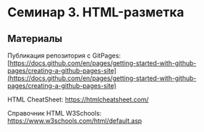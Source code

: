 # Семинар 3. HTML-разметка

## Материалы

Публикация репозитория с GitPages:
[https://docs.github.com/en/pages/getting-started-with-github-pages/creating-a-github-pages-site](https://docs.github.com/en/pages/getting-started-with-github-pages/creating-a-github-pages-site)

HTML CheatSheet:
<https://htmlcheatsheet.com/>

Справочник HTML W3Schools:
https://www.w3schools.com/html/default.asp
